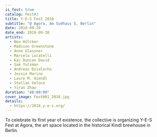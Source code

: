 ```yaml
---
is_fest: true
catalog: Fest#1
title: Y-E-S Fest 2018
subtitle: "@ Agora, Am Sudhaus 5, Berlin"
date: 2018-09-29
date_end: 2018-09-30
artists:
  - Neo Hülcker
  - Madison Greenstone
  - Anne Glassner
  - Marcela Lucatelli
  - Kaj Duncan David
  - Sam Yulsman
  - Andreas Dzialocha
  - Jessie Marino
  - Laure M. Hiendl
  - Stellan Veloce
  - Yiran Zhao
duration: "48:00:00"
cover_image: Fest001_2018.jpg
details:
  - https://2018.y-e-s.org/
---
```

To celebrate its first year of existence, the collective is organizing Y-E-S Fest at Agora, the art space located in the historical Kindl brewhouse in Berlin.

